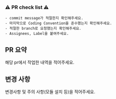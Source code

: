 ### ⚠️  PR check list ⚠️
```
- commit message가 적절한지 확인해주세요. 
- 마지막으로 Coding Convention을 준수했는지 확인해주세요.
- 적절한 branch로 요청했는지 확인해주세요.
- Assignees, Label을 붙여주세요.
```

## PR 요약
해당 pr에서 작업한 내역을 적어주세요.

## 변경 사항
변경사항 및 주의 사항(모듈 설치 등)을 적어주세요.
